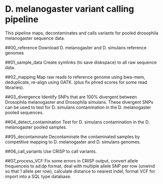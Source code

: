 # D. melanogaster variant calling pipeline

This pipeline maps, decontaminates and calls variants for pooled drosophila melanogaster sequence data.

##00_reference
Download D. melanogaster and D. simulans reference genomes

##01_sample_data
Create symlinks (to save diskspace) to all raw sequence data.

##02_mapping
Map raw reads to reference genome using bwa-mem, deduplicate, re-align using GATK. (plus fix phred scores for some read libraries).

##03_divergence
Identify SNPs that are 100% divergent between Drosophila melanogaster and Drosophila simulans. These divergent SNPs can be used to test for D. simulans contamination in the D. melanogaster pooled sequences.

##04_detect_contamination
Test for D. simulans contamination in the D. melanogaster pooled samples.

##05_decontaminate
Decontaminate the contaminated samples by competitive mapping to D. melanogaster and D. simulans genomes.

##06_call_variants
Use CRISP to call variants.

##07_process_VCF
Fix some errors in CRISP output, convert allele frequenceis to ad:dp format, deal with multiple allele SNP per row (unwind so that 1 allele per row), calculate distance to nearest indel, format VCF for import into a SQL type database.